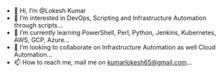 - 👋 Hi, I’m @Lokesh Kumar
- 👀 I’m interested in DevOps, Scripting and Infrastructure Automation through scripts...
- 🌱 I’m currently learning PowerShell, Perl, Python, Jenkins, Kubernetes, AWS, GCP, Azure...
- 💞️ I’m looking to collaborate on Infrastructure Automation as well Cloud Automation...
- 📫 How to reach me, mail me on kumarlokesh65@gmail.com...

<!---
kumarlokesh65/kumarlokesh65 is a ✨ special ✨ repository because its `README.md` (this file) appears on your GitHub profile.
You can click the Preview link to take a look at your changes.
--->
